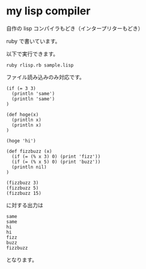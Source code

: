 # my lisp compiler

自作の lisp コンパイラもどき（インタープリターもどき）

ruby で書いています。

以下で実行できます。

```
ruby rlisp.rb sample.lisp
```

ファイル読み込みのみ対応です。

```
(if (= 3 3)
  (println 'same')
  (println 'same')
)

(def hoge(x)
  (println x)
  (println x)
)

(hoge 'hi')

(def fizzbuzz (x)
  (if (= (% x 3) 0) (print 'fizz'))
  (if (= (% x 5) 0) (print 'buzz'))
  (println nil)
)

(fizzbuzz 3)
(fizzbuzz 5)
(fizzbuzz 15)
```

に対する出力は

```
same
same
hi
hi
fizz
buzz
fizzbuzz
```

となります。
